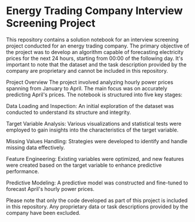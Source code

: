 # Energy Trading Company Interview Screening Project
This repository contains a solution notebook for an interview screening project conducted for an energy trading company. The primary objective of the project was to develop an algorithm capable of forecasting electricity prices for the next 24 hours, starting from 00:00 of the following day. It's important to note that the dataset and the task description provided by the company are proprietary and cannot be included in this repository.

Project Overview
The project involved analyzing hourly power prices spanning from January to April. The main focus was on accurately predicting April's prices. The notebook is structured into five key stages:

Data Loading and Inspection: An initial exploration of the dataset was conducted to understand its structure and integrity.

Target Variable Analysis: Various visualizations and statistical tests were employed to gain insights into the characteristics of the target variable.

Missing Values Handling: Strategies were developed to identify and handle missing data effectively.

Feature Engineering: Existing variables were optimized, and new features were created based on the target variable to enhance predictive performance.

Predictive Modeling: A predictive model was constructed and fine-tuned to forecast April's hourly power prices.

Please note that only the code developed as part of this project is included in this repository. Any proprietary data or task descriptions provided by the company have been excluded.
